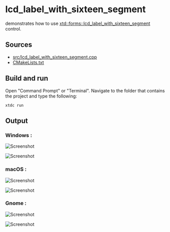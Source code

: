 # lcd_label_with_sixteen_segment

demonstrates how to use [xtd::forms::lcd_label_with_sixteen_segment](https://gammasoft71.github.io/xtd/reference_guides/latest/classxtd_1_1forms_1_1sixteen__segment__display.html) control.

## Sources

* [src/lcd_label_with_sixteen_segment.cpp](src/lcd_label_with_sixteen_segment.cpp)
* [CMakeLists.txt](CMakeLists.txt)

## Build and run

Open "Command Prompt" or "Terminal". Navigate to the folder that contains the project and type the following:

```shell
xtdc run
```

## Output

### Windows :

![Screenshot](../../../../docs/pictures/examples/lcd_label_with_sixteen_segment_w.png)

![Screenshot](../../../../docs/pictures/examples/lcd_label_with_sixteen_segment_wd.png)

### macOS :

![Screenshot](../../../../docs/pictures/examples/lcd_label_with_sixteen_segment_m.png)

![Screenshot](../../../../docs/pictures/examples/lcd_label_with_sixteen_segment_md.png)

### Gnome :

![Screenshot](../../../../docs/pictures/examples/lcd_label_with_sixteen_segment_g.png)

![Screenshot](../../../../docs/pictures/examples/lcd_label_with_sixteen_segment_gd.png)
